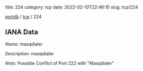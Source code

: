 title: 224
category: tcp
date: 2022-02-10T22:46:10
slug: tcp/224

[portdb](/) / [tcp](/category/tcp.html) / 224


## IANA Data

_Name:_ masqdialer

_Description:_ masqdialer

_Note:_ Possible Conflict of Port 222 with "Masqdialer"

